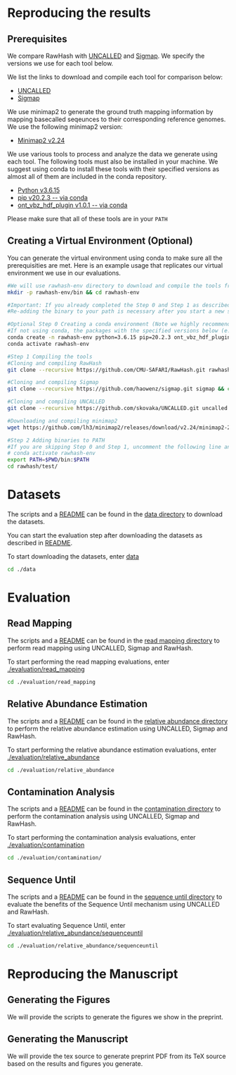 # Reproducing the results

## Prerequisites

We compare RawHash with [UNCALLED](https://github.com/skovaka/UNCALLED) and [Sigmap](https://github.com/haowenz/sigmap). We specify the versions we use for each tool below.

We list the links to download and compile each tool for comparison below:

* [UNCALLED](https://github.com/skovaka/UNCALLED/tree/74a5d4e5b5d02fb31d6e88926e8a0896dc3475cb)
* [Sigmap](https://github.com/haowenz/sigmap/commit/c9a40483264c9514587a36555b5af48d3f054f6f)

We use minimap2 to generate the ground truth mapping information by mapping basecalled seqeunces to their corresponding reference genomes. We use the following minimap2 version:

* [Minimap2 v2.24](https://github.com/lh3/minimap2/releases/tag/v2.24)

We use various tools to process and analyze the data we generate using each tool. The following tools must also be installed in your machine. We suggest using conda to install these tools with their specified versions as almost all of them are included in the conda repository.

* [Python v3.6.15](https://www.python.org/downloads/release/python-3615/)
* [pip v20.2.3 -- via conda](https://anaconda.org/conda-forge/pip/20.2.3/download/noarch/pip-20.2.3-py_0.tar.bz2)
* [ont_vbz_hdf_plugin v1.0.1 -- via conda](https://anaconda.org/bioconda/ont_vbz_hdf_plugin/files?version=1.0.1)

Please make sure that all of these tools are in your `PATH`

## Creating a Virtual Environment (Optional)

You can generate the virtual environment using conda to make sure all the prerequisities are met. Here is an example usage that replicates our virtual environment we use in our evaluations.

```bash
#We will use rawhash-env directory to download and compile the tools from their repositories
mkdir -p rawhash-env/bin && cd rawhash-env

#Important: If you already completed the Step 0 and Step 1 as described, you can skip these steps and add the binaries to your PATH again
#Re-adding the binary to your path is necessary after you start a new shell session.

#Optional Step 0 Creating a conda environment (Note we highly recommend using conda for easy installation of dependencies).
#If not using conda, the packages with the specified versions below (e.g.,  python=3.6.15) must be installed manually in your environment
conda create -n rawhash-env python=3.6.15 pip=20.2.3 ont_vbz_hdf_plugin=1.0.1
conda activate rawhash-env

#Step 1 Compiling the tools
#Cloning and compiling RawHash
git clone --recursive https://github.com/CMU-SAFARI/RawHash.git rawhash && cd rawhash && make && cp ./bin/rawhash ../bin/ && cd ..

#Cloning and compiling Sigmap
git clone --recursive https://github.com/haowenz/sigmap.git sigmap && cd sigmap && make & cp sigmap ../bin/ && cd ..

#Cloning and compiling UNCALLED
git clone --recursive https://github.com/skovaka/UNCALLED.git uncalled && cd uncalled/submods/bwa && git pull origin master && cd ../../ && pip3 install . && cd ..

#Downloading and compiling minimap2
wget https://github.com/lh3/minimap2/releases/download/v2.24/minimap2-2.24.tar.bz2; tar -xf minimap2-2.24.tar.bz2; rm minimap2-2.24.tar.bz2; mv minimap2-2.24 minimap2; cd minimap2 && make && cp minimap2 ../bin/ && cd ..

#Step 2 Adding binaries to PATH
#If you are skipping Step 0 and Step 1, uncomment the following line and execute:
# conda activate rawhash-env
export PATH=$PWD/bin:$PATH
cd rawhash/test/
```

# Datasets

The scripts and a [README](./data/README.md) can be found in the [data directory](./data/) to download the datasets.

You can start the evaluation step after downloading the datasets as described in [README](./data/README.md).

To start downloading the datasets, enter [data](./data/)

```bash
cd ./data
```

# Evaluation

## Read Mapping

The scripts and a [README](./evaluation/read_mapping/README.md) can be found in the [read mapping directory](./evaluation/read_mapping/) to perform read mapping using UNCALLED, Sigmap and RawHash.

To start performing the read mapping evaluations, enter [./evaluation/read_mapping](./evaluation/read_mapping/)

```bash
cd ./evaluation/read_mapping
```

## Relative Abundance Estimation

The scripts and a [README](./evaluation/relative_abundance/README.md) can be found in the [relative abundance directory](./evaluation/relative_abundance/) to perform the relative abundance estimation using UNCALLED, Sigmap and RawHash.

To start performing the relative abundance estimation evaluations, enter [./evaluation/relative_abundance](./evaluation/relative_abundance/)

```bash
cd ./evaluation/relative_abundance
```

## Contamination Analysis

The scripts and a [README](./evaluation/contamination/README.md) can be found in the [contamination directory](./evaluation/contamination/) to perform the contamination analysis using UNCALLED, Sigmap and RawHash.

To start performing the contamination analysis evaluations, enter [./evaluation/contamination](./evaluation/contamination/)

```bash
cd ./evaluation/contamination/
```

## Sequence Until

The scripts and a [README](./evaluation/relative_abundance/sequenceuntil/README.md) can be found in the [sequence until directory](./evaluation/relative_abundance/sequenceuntil/) to evaluate the benefits of the Sequence Until mechanism using UNCALLED and RawHash.

To start evaluating Sequence Until, enter [./evaluation/relative_abundance/sequenceuntil](./evaluation/relative_abundance/sequenceuntil/)

```bash
cd ./evaluation/relative_abundance/sequenceuntil
```

# Reproducing the Manuscript

## Generating the Figures

We will provide the scripts to generate the figures we show in the preprint.

## Generating the Manuscript

We will provide the tex source to generate preprint PDF from its TeX source based on the results and figures you generate.
